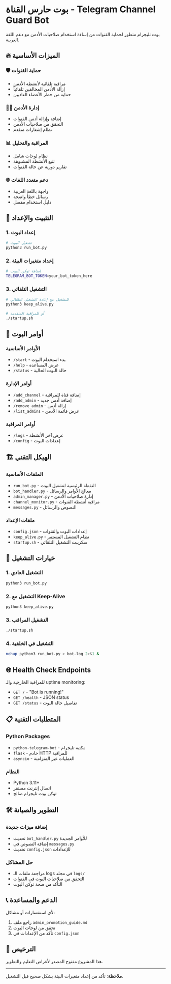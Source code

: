 # بوت حارس القناة - Telegram Channel Guard Bot

بوت تليجرام متطور لحماية القنوات من إساءة استخدام صلاحيات الأدمن مع دعم اللغة العربية.

## 🔥 الميزات الأساسية

### 🛡️ حماية القنوات
- مراقبة تلقائية لأنشطة الأدمن
- إزالة الأدمن المخالفين تلقائياً
- حماية من حظر الأعضاء العاديين

### 👨‍💼 إدارة الأدمن
- إضافة وإزالة أدمن القنوات
- التحقق من صلاحيات الأدمن
- نظام إشعارات متقدم

### 📊 المراقبة والتحليل
- نظام لوجات شامل
- تتبع الأنشطة المشبوهة
- تقارير دورية عن حالة القنوات

### 🌐 دعم متعدد اللغات
- واجهة باللغة العربية
- رسائل خطأ واضحة
- دليل استخدام مفصل

## 🚀 التثبيت والإعداد

### 1. إعداد البوت

```bash
# تشغيل البوت
python3 run_bot.py
```

### 2. إعداد متغيرات البيئة

```bash
# إضافة توكن البوت
TELEGRAM_BOT_TOKEN=your_bot_token_here
```

### 3. التشغيل التلقائي

```bash
# للتشغيل مع إعادة التشغيل التلقائي
python3 keep_alive.py

# أو للمراقبة المتقدمة
./startup.sh
```

## 📱 أوامر البوت

### الأوامر الأساسية
- `/start` - بدء استخدام البوت
- `/help` - عرض المساعدة
- `/status` - حالة البوت الحالية

### أوامر الإدارة
- `/add_channel` - إضافة قناة للمراقبة
- `/add_admin` - إضافة أدمن جديد
- `/remove_admin` - إزالة أدمن
- `/list_admins` - عرض قائمة الأدمن

### أوامر المراقبة
- `/logs` - عرض آخر الأنشطة
- `/config` - إعدادات البوت

## 🏗️ الهيكل التقني

### الملفات الأساسية
- `run_bot.py` - النقطة الرئيسية لتشغيل البوت
- `bot_handler.py` - معالج الأوامر والرسائل
- `admin_manager.py` - إدارة صلاحيات الأدمن
- `channel_monitor.py` - مراقبة أنشطة القنوات
- `messages.py` - النصوص والرسائل

### ملفات الإعداد
- `config.json` - إعدادات البوت والقنوات
- `keep_alive.py` - نظام التشغيل المستمر
- `startup.sh` - سكريبت التشغيل التلقائي

## 🔧 خيارات التشغيل

### 1. التشغيل العادي
```bash
python3 run_bot.py
```

### 2. التشغيل مع Keep-Alive
```bash
python3 keep_alive.py
```

### 3. التشغيل المراقب
```bash
./startup.sh
```

### 4. التشغيل في الخلفية
```bash
nohup python3 run_bot.py > bot.log 2>&1 &
```

## 🌐 Health Check Endpoints

للمراقبة الخارجية والـ uptime monitoring:

- `GET /` - "Bot is running!"
- `GET /health` - JSON status
- `GET /status` - تفاصيل حالة البوت

## 📋 المتطلبات التقنية

### Python Packages
- `python-telegram-bot` - مكتبة تليجرام
- `flask` - خادم HTTP للمراقبة
- `asyncio` - العمليات غير المتزامنة

### النظام
- Python 3.11+
- اتصال إنترنت مستقر
- توكن بوت تليجرام صالح

## 🛠️ التطوير والصيانة

### إضافة ميزات جديدة
- تحديث `bot_handler.py` للأوامر الجديدة
- إضافة النصوص في `messages.py`
- تحديث `config.json` للإعدادات

### حل المشاكل
- مراجعة ملفات الـ logs في مجلد `logs/`
- التحقق من صلاحيات البوت في القنوات
- التأكد من صحة توكن البوت

## 📞 الدعم والمساعدة

لأي استفسارات أو مشاكل:
1. راجع ملف `admin_promotion_guide.md`
2. تحقق من لوجات البوت
3. تأكد من الإعدادات في `config.json`

## 📄 الترخيص

هذا المشروع مفتوح المصدر لأغراض التعليم والتطوير.

---

**ملاحظة**: تأكد من إعداد متغيرات البيئة بشكل صحيح قبل التشغيل.